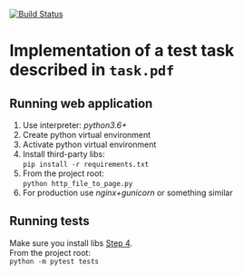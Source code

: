 [![Build Status](https://travis-ci.com/Elfpkck/file-to-page.svg?branch=master)](https://travis-ci.com/Elfpkck/file-to-page)
# Implementation of a test task described in `task.pdf`
## Running web application
1. Use interpreter: _python3.6+_
2. Create python virtual environment
3. Activate python virtual environment
4. Install third-party libs:\
`pip install -r requirements.txt`
5. From the project root:\
`python http_file_to_page.py`
6. For production use _nginx+gunicorn_ or something similar

## Running tests
Make sure you install libs [Step 4](#running-web-application).\
From the project root:\
`python -m pytest tests`
